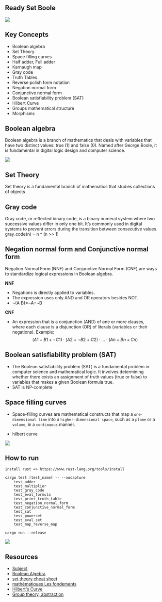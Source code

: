 ## Ready Set Boole
![](./static/3.jpg)
## Key Concepts
- Boolean algebra
- Set Theory
- Space filling curves
- Half adder, Full adder
- Karnaugh map 
- Gray code
- Truth Tables
- Reverse polish form notation
- Negation normal form
- Conjunctive normal form
- Boolean satisfiability problem (SAT)
- Hilbert Curve
- Groups mathematical structure
- Morphisms

## Boolean algebra
Boolean algebra is a branch of mathematics that deals with variables that have two distinct values: true (1) and false (0). Named after George Boole, it is fundamental in digital logic design and computer science.

![](./static/2.png)

## Set Theory
Set theory is a fundamental branch of mathematics that studies collections of objects

## Gray code
Gray code, or reflected binary code, is a binary numeral system where two successive values differ in only one bit. It’s commonly used in digital systems to prevent errors during the transition between consecutive values.
gray_code(n) = n ^ (n >> 1)

## Negation normal form and Conjunctive normal form
Negation Normal Form (NNF) and Conjunctive Normal Form (CNF) are ways to standardize logical expressions in Boolean algebra. 

**NNF**
- Negations is directly applied to variables.
- The expression uses only AND  and OR operators besides NOT.
- ¬(A⋅B)=¬A+¬B

**CNF**
- An expression that is a conjunction (AND) of one or more clauses, where each clause is a disjunction (OR) of literals (variables or their negations).
Example:
$$ 
(A1​+B1​+¬C1​)⋅(A2​+¬B2​+C2​)⋅…⋅(An​+Bn​+Cn​)
$$

## Boolean satisfiability problem (SAT)
- The Boolean satisfiability problem (SAT) is a fundamental problem in computer science and mathematical logic. It involves determining whether there exists an assignment of truth values (true or false) to variables that makes a given Boolean formula true.
- SAT is NP-complete


## Space filling curves
- Space-filling curves are mathematical constructs that map a `one-dimensional line` into a `higher-dimensional space`, such as a `plane` or a `volume`, in a `continuous` manner.

- hilbert curve

![](./static/4.gif)


## How to run
```
install rust => https://www.rust-lang.org/tools/install

cargo test [test_name] -- --nocapture
    test_adder
    test_multiplier
    test_gray_code
    test_eval_formula
    test_print_truth_table
    test_negation_normal_form
    test_conjunctive_normal_form
    test_sat
    test_powerset
    test_eval_set
    test_map_reverse_map

cargo run --release
```

![](./static/6.gif)

## Resources
- [Subject](./static/ready%20set%20boole.pdf)
- [Boolean Algebra](https://www.youtube.com/playlist?list=PLTd6ceoshprcTJdg5AI6i2D2gZR5r8_Aw)
- [set theory cheat sheet](http://www.toomey.org/tutor/harolds_cheat_sheets/Harolds_Sets_Cheat_Sheet_2022.pdf)
- [mathématiques Les fondements](http://alain.troesch.free.fr/2023/Fichiers/coursMP2I-fondements.pdf)
- [Hilbert's Curve](https://www.youtube.com/watch?v=3s7h2MHQtxc&t=496s)
- [Group theory, abstraction](https://www.youtube.com/watch?v=mH0oCDa74tE)



